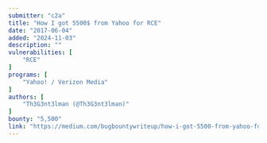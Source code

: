 ```yaml
---
submitter: "c2a"
title: "How I got 5500$ from Yahoo for RCE"
date: "2017-06-04"
added: "2024-11-03"
description: ""
vulnerabilities: [
    "RCE"
]
programs: [
    "Yahoo! / Verizon Media"
]
authors: [
    "Th3G3nt3lman (@Th3G3nt3lman)"
]
bounty: "5,500"
link: "https://medium.com/bugbountywriteup/how-i-got-5500-from-yahoo-for-rce-92fffb7145e6"
---
```




